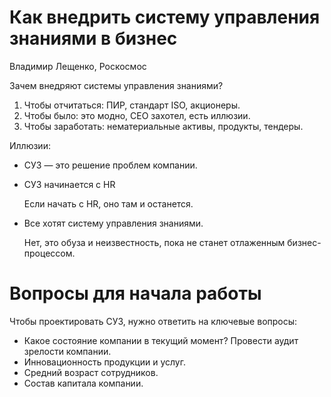 # Как внедрить систему управления знаниями в бизнес

Владимир Лещенко, Роскосмос

Зачем внедряют системы управления знаниями?

1. Чтобы отчитаться: ПИР, стандарт ISO, акционеры.
1. Чтобы было: это модно, CEO захотел, есть иллюзии.
1. Чтобы заработать: нематериальные активы, продукты, тендеры.

Иллюзии:

* СУЗ — это решение проблем компании.

* СУЗ начинается с HR

    Если начать с HR, оно там и останется.

* Все хотят систему управления знаниями.

    Нет, это обуза и неизвестность, пока не станет отлаженным бизнес-процессом.

# Вопросы для начала работы

Чтобы проектировать СУЗ, нужно ответить на ключевые вопросы:

* Какое состояние компании в текущий момент?
    Провести аудит зрелости компании.
* Инновационность продукции и услуг.
* Средний возраст сотрудников.
* Состав капитала компании.


